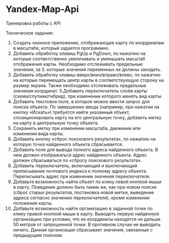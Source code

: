 # Yandex-Map-Api
Тренировка работы с API

Техническое задание:

1. Создать оконное приложение, отображающее карту по координатам в масштабе, который задается программно.
2. Добавить обработку клавиш PgUp и PgDown, по нажатию на которые соответственно увеличивать и уменьшать масштаб отображения карты. Необходимо отслеживать предельные значения, за 3. которые значения переменных не должны заходить.
4. Добавить обработку клавиш вверх/вниз/вправо/влево, по нажатию на которые перемещать центр карты в соответствующую сторону на размер экрана. Также необходимо отслеживать предельные значения координат.
5.Добавить переключатель слоёв карты (схема/спутник/гибрид), при изменении которого менять вид карты.
6. Добавить текстовое поле, в которое можно ввести запрос для поиска объекта. По завершению ввода (например, при нажатии на кнопку «Искать») требуется найти указанный объект, спозиционировать карту на его центральную точку, добавить метку на карту в центральную точку объекта.
7. Сохранить метку при изменении масштаба, движении или изменении вида карты.
8. Добавить кнопку «сброс поискового результата», по нажатию на которую точка найденного объекта сбрасывается.
9. Добавить поле для вывода полного адреса найденного объекта. В нем должен отображаться адрес найденного объекта. Адрес должен сбрасываться по «сбросу поискового результата».
10. Добавить переключатель, включающий и выключающий приписывание почтового индекса к полному адресу объекта. Переписывать адрес при изменении значения переключателя.
11. Добавьте возможность найти объект по клику левой кнопкой мыши в карту. Поведение должно быть таким же, как при новом поиске (сброс старых результатов, постановка новой метки, выведение адреса согласно значению переключателя), кроме изменения положения карты.
12. Добавьте возможность найти организацию в заданной точке по клику правой кнопкой мыши в карту. Выводить первую найденную организацию при условии, что ее координаты находятся не дальше 50 метров от запрошенной точки. В противном случае не выводить ничего. Данная организация сбрасывает значения, связанные с предыдущим поиском.
